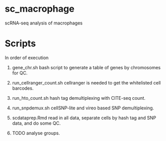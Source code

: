 # sc_macrophage
scRNA-seq analysis of macrophages

# Scripts
In order of execution

1. gene_chr.sh bash script to generate a table of genes by chromosomes for QC.

2. run_cellranger_count.sh cellranger is needed to get the whitelisted cell barcodes.

3. run_hto_count.sh hash tag demultiplexing with CITE-seq count.

4. run_snpdemux.sh cellSNP-lite and vireo based SNP demultiplexing.

5. scdataprep.Rmd read in all data, separate cells by hash tag and SNP data, and do some QC.

6. TODO analyse groups.
